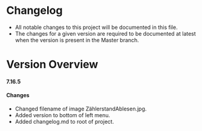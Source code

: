 # Changelog #
- All notable changes to this project will be documented in this file.
- The changes for a given version are required to be documented at latest when the version is present in the Master branch.

# Version Overview #
#### 7.16.5
#### Changes
- Changed filename of image ZählerstandAblesen.jpg.
- Added version to bottom of left menu. 
- Added changelog.md to root of project.